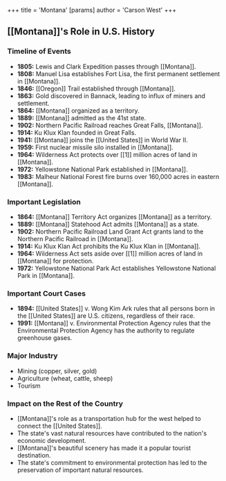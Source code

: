 +++
 title = 'Montana'
[params]
	author = 'Carson West'
+++
## [[Montana]]'s Role in U.S. History

### Timeline of Events

* **1805:** Lewis and Clark Expedition passes through [[Montana]].
* **1808:** Manuel Lisa establishes Fort Lisa, the first permanent settlement in [[Montana]].
* **1846:** [[Oregon]] Trail established through [[Montana]].
* **1863:** Gold discovered in Bannack, leading to influx of miners and settlement.
* **1864:** [[Montana]] organized as a territory.
* **1889:** [[Montana]] admitted as the 41st state.
* **1902:** Northern Pacific Railroad reaches Great Falls, [[Montana]].
* **1914:** Ku Klux Klan founded in Great Falls.
* **1941:** [[Montana]] joins the [[United States]] in World War II.
* **1959:** First nuclear missile silo installed in [[Montana]].
* **1964:** Wilderness Act protects over [[1]] million acres of land in [[Montana]].
* **1972:** Yellowstone National Park established in [[Montana]].
* **1983:** Malheur National Forest fire burns over 160,000 acres in eastern [[Montana]].

### Important Legislation

* **1864:** [[Montana]] Territory Act organizes [[Montana]] as a territory.
* **1889:** [[Montana]] Statehood Act admits [[Montana]] as a state.
* **1902:** Northern Pacific Railroad Land Grant Act grants land to the Northern Pacific Railroad in [[Montana]].
* **1914:** Ku Klux Klan Act prohibits the Ku Klux Klan in [[Montana]].
* **1964:** Wilderness Act sets aside over [[1]] million acres of land in [[Montana]] for protection.
* **1972:** Yellowstone National Park Act establishes Yellowstone National Park in [[Montana]].

### Important Court Cases

* **1894:** [[United States]] v. Wong Kim Ark rules that all persons born in the [[United States]] are U.S. citizens, regardless of their race.
* **1991:** [[Montana]] v. Environmental Protection Agency rules that the Environmental Protection Agency has the authority to regulate greenhouse gases.

### Major Industry

* Mining (copper, silver, gold)
* Agriculture (wheat, cattle, sheep)
* Tourism

### Impact on the Rest of the Country

* [[Montana]]'s role as a transportation hub for the west helped to connect the [[United States]].
* The state's vast natural resources have contributed to the nation's economic development.
* [[Montana]]'s beautiful scenery has made it a popular tourist destination.
* The state's commitment to environmental protection has led to the preservation of important natural resources.